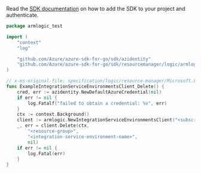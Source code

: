Read the [SDK documentation](https://github.com/Azure/azure-sdk-for-go/blob/sdk%2Fresourcemanager%2Flogic%2Farmlogic%2Fv0.3.1/sdk/resourcemanager/logic/armlogic/README.md) on how to add the SDK to your project and authenticate.

```go
package armlogic_test

import (
	"context"
	"log"

	"github.com/Azure/azure-sdk-for-go/sdk/azidentity"
	"github.com/Azure/azure-sdk-for-go/sdk/resourcemanager/logic/armlogic"
)

// x-ms-original-file: specification/logic/resource-manager/Microsoft.Logic/stable/2019-05-01/examples/IntegrationServiceEnvironments_Delete.json
func ExampleIntegrationServiceEnvironmentsClient_Delete() {
	cred, err := azidentity.NewDefaultAzureCredential(nil)
	if err != nil {
		log.Fatalf("failed to obtain a credential: %v", err)
	}
	ctx := context.Background()
	client := armlogic.NewIntegrationServiceEnvironmentsClient("<subscription-id>", cred, nil)
	_, err = client.Delete(ctx,
		"<resource-group>",
		"<integration-service-environment-name>",
		nil)
	if err != nil {
		log.Fatal(err)
	}
}
```
